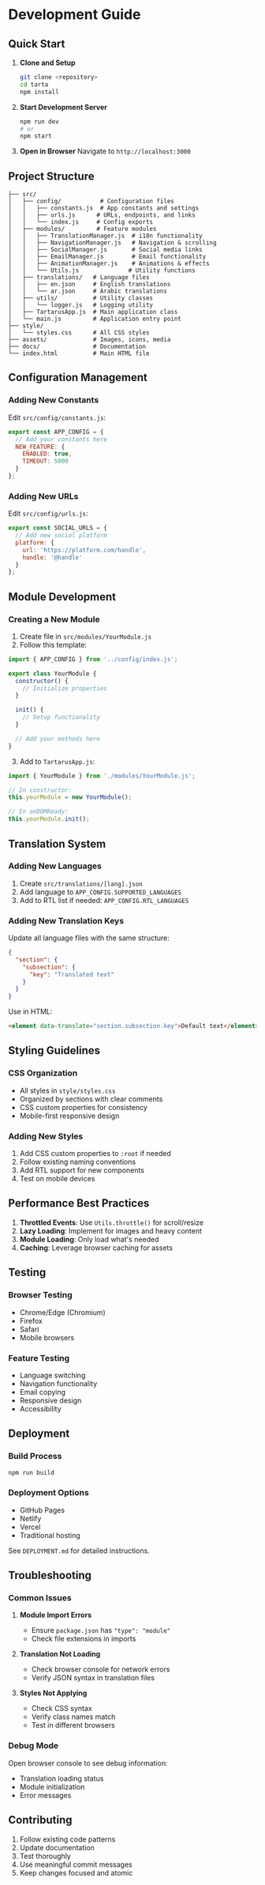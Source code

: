# Development Guide

## Quick Start

1. **Clone and Setup**
   ```bash
   git clone <repository>
   cd tarta
   npm install
   ```

2. **Start Development Server**
   ```bash
   npm run dev
   # or
   npm start
   ```

3. **Open in Browser**
   Navigate to `http://localhost:3000`

## Project Structure

```
├── src/
│   ├── config/           # Configuration files
│   │   ├── constants.js  # App constants and settings
│   │   ├── urls.js      # URLs, endpoints, and links
│   │   └── index.js     # Config exports
│   ├── modules/         # Feature modules
│   │   ├── TranslationManager.js  # i18n functionality
│   │   ├── NavigationManager.js   # Navigation & scrolling
│   │   ├── SocialManager.js       # Social media links
│   │   ├── EmailManager.js        # Email functionality
│   │   ├── AnimationManager.js    # Animations & effects
│   │   └── Utils.js              # Utility functions
│   ├── translations/   # Language files
│   │   ├── en.json     # English translations
│   │   └── ar.json     # Arabic translations
│   ├── utils/          # Utility classes
│   │   └── logger.js   # Logging utility
│   ├── TartarusApp.js  # Main application class
│   └── main.js         # Application entry point
├── style/
│   └── styles.css      # All CSS styles
├── assets/             # Images, icons, media
├── docs/               # Documentation
└── index.html          # Main HTML file
```

## Configuration Management

### Adding New Constants

Edit `src/config/constants.js`:
```javascript
export const APP_CONFIG = {
  // Add your constants here
  NEW_FEATURE: {
    ENABLED: true,
    TIMEOUT: 5000
  }
};
```

### Adding New URLs

Edit `src/config/urls.js`:
```javascript
export const SOCIAL_URLS = {
  // Add new social platform
  platform: {
    url: 'https://platform.com/handle',
    handle: '@handle'
  }
};
```

## Module Development

### Creating a New Module

1. Create file in `src/modules/YourModule.js`
2. Follow this template:

```javascript
import { APP_CONFIG } from '../config/index.js';

export class YourModule {
  constructor() {
    // Initialize properties
  }

  init() {
    // Setup functionality
  }

  // Add your methods here
}
```

3. Add to `TartarusApp.js`:
```javascript
import { YourModule } from './modules/YourModule.js';

// In constructor:
this.yourModule = new YourModule();

// In onDOMReady:
this.yourModule.init();
```

## Translation System

### Adding New Languages

1. Create `src/translations/[lang].json`
2. Add language to `APP_CONFIG.SUPPORTED_LANGUAGES`
3. Add to RTL list if needed: `APP_CONFIG.RTL_LANGUAGES`

### Adding New Translation Keys

Update all language files with the same structure:
```json
{
  "section": {
    "subsection": {
      "key": "Translated text"
    }
  }
}
```

Use in HTML:
```html
<element data-translate="section.subsection.key">Default text</element>
```

## Styling Guidelines

### CSS Organization
- All styles in `style/styles.css`
- Organized by sections with clear comments
- CSS custom properties for consistency
- Mobile-first responsive design

### Adding New Styles
1. Add CSS custom properties to `:root` if needed
2. Follow existing naming conventions
3. Add RTL support for new components
4. Test on mobile devices

## Performance Best Practices

1. **Throttled Events**: Use `Utils.throttle()` for scroll/resize
2. **Lazy Loading**: Implement for images and heavy content
3. **Module Loading**: Only load what's needed
4. **Caching**: Leverage browser caching for assets

## Testing

### Browser Testing
- Chrome/Edge (Chromium)
- Firefox
- Safari
- Mobile browsers

### Feature Testing
- Language switching
- Navigation functionality
- Email copying
- Responsive design
- Accessibility

## Deployment

### Build Process
```bash
npm run build
```

### Deployment Options
- GitHub Pages
- Netlify
- Vercel
- Traditional hosting

See `DEPLOYMENT.md` for detailed instructions.

## Troubleshooting

### Common Issues

1. **Module Import Errors**
   - Ensure `package.json` has `"type": "module"`
   - Check file extensions in imports

2. **Translation Not Loading**
   - Check browser console for network errors
   - Verify JSON syntax in translation files

3. **Styles Not Applying**
   - Check CSS syntax
   - Verify class names match
   - Test in different browsers

### Debug Mode

Open browser console to see debug information:
- Translation loading status
- Module initialization
- Error messages

## Contributing

1. Follow existing code patterns
2. Update documentation
3. Test thoroughly
4. Use meaningful commit messages
5. Keep changes focused and atomic
